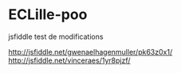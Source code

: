 ECLille-poo
===========

jsfiddle test de modifications

http://jsfiddle.net/gwenaelhagenmuller/pk63z0x1/
http://jsfiddle.net/vinceraes/1yr8pjzf/